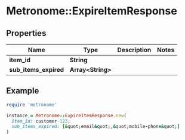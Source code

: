 # Metronome::ExpireItemResponse

## Properties

| Name | Type | Description | Notes |
| ---- | ---- | ----------- | ----- |
| **item_id** | **String** |  |  |
| **sub_items_expired** | **Array&lt;String&gt;** |  |  |

## Example

```ruby
require 'metronome'

instance = Metronome::ExpireItemResponse.new(
  item_id: customer-123,
  sub_items_expired: [&quot;email&quot;,&quot;mobile-phone&quot;]
)
```

